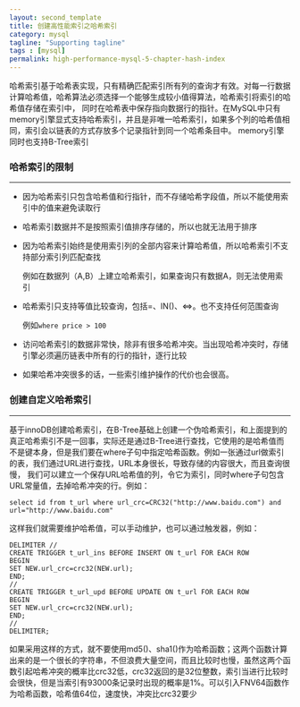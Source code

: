 ```yaml
---
layout: second_template
title: 创建高性能索引之哈希索引
category: mysql
tagline: "Supporting tagline"
tags : [mysql]
permalink: high-performance-mysql-5-chapter-hash-index
---
```


哈希索引基于哈希表实现，只有精确匹配索引所有列的查询才有效。对每一行数据计算哈希值，哈希算法必须选择一个能够生成较小值得算法，哈希索引将索引的哈希值存储在索引中，
同时在哈希表中保存指向数据行的指针。在MySQL中只有memory引擎显式支持哈希索引，并且是非唯一哈希索引，如果多个列的哈希值相同，索引会以链表的方式存放多个记录指针到同一个哈希条目中。
memory引擎同时也支持B-Tree索引

### 哈希索引的限制
--------------------------------------------------

- 因为哈希索引只包含哈希值和行指针，而不存储哈希字段值，所以不能使用索引中的值来避免读取行

- 哈希索引数据并不是按照索引值排序存储的，所以也就无法用于排序

- 因为哈希索引始终是使用索引列的全部内容来计算哈希值，所以哈希索引不支持部分索引列匹配查找
	
	例如在数据列（A,B）上建立哈希索引，如果查询只有数据A，则无法使用索引

- 哈希索引只支持等值比较查询，包括=、IN()、<=>。也不支持任何范围查询
	
	例如`where price > 100`

- 访问哈希索引的数据非常快，除非有很多哈希冲突。当出现哈希冲突时，存储引擎必须遍历链表中所有的行的指针，逐行比较

- 如果哈希冲突很多的话，一些索引维护操作的代价也会很高。

### 创建自定义哈希索引
--------------------------------------------------

基于innoDB创建哈希索引，在B-Tree基础上创建一个伪哈希索引，和上面提到的真正哈希索引不是一回事，实际还是通过B-Tree进行查找，它使用的是哈希值而不是键本身，但是我们要在where子句中指定哈希函数。例如一张通过url做索引的表，我们通过URL进行查找，URL本身很长，导致存储的内容很大，而且查询很慢，
我们可以建立一个保存URL哈希值的列，令它为索引，同时where子句包含URL常量值，去掉哈希冲突的行。例如：

	select id from t_url where url_crc=CRC32("http://www.baidu.com") and url="http://www.baidu.com"

这样我们就需要维护哈希值，可以手动维护，也可以通过触发器，例如：

	DELIMITER //
	CREATE TRIGGER t_url_ins BEFORE INSERT ON t_url FOR EACH ROW 
	BEGIN 
	SET NEW.url_crc=crc32(NEW.url);
	END;
	//
	CREATE TRIGGER t_url_upd BEFORE UPDATE ON t_url FOR EACH ROW 
	BEGIN
	SET NEW.url_crc=crc32(NEW.url);
	END;
	//
	DELIMITER;

如果采用这样的方式，就不要使用md5()、sha1()作为哈希函数；这两个函数计算出来的是一个很长的字符串，不但浪费大量空间，而且比较时也慢，虽然这两个函数引起哈希冲突的概率比crc32低，crc32返回的是32位整数，索引当进行比较时会很快，但是当索引有93000条记录时出现的概率是1%。可以引入FNV64函数作为哈希函数，哈希值64位，速度快，冲突比crc32要少





